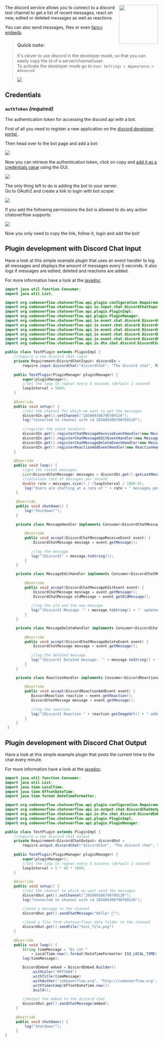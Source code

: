 <p><img align="right" width="128" height="128" src="/docs/img/services/discord-logo.png"></p>

The discord service allows you to connect to a discord text channel to get a list of recent messages,
react on new, edited or deleted messages as well as reactions.  

You can also send messages, files or even [fancy embeds](https://www.discord.club/static/home/img/embedg.png).  

> ### Quick note: 
> It's clever to use discord in the developer mode, so that you can easily copy the id of a server/channel/user.  
> To activate the developer mode go to `User Settings > Appearance > Advanced`
>
> ![](/docs/img/services/discord-developer-mode.png)

## Credentials

### `authToken` _(required)_ 
The authentication token for accessing the discord api with a bot.  

First of all you need to register a new application on the [discord developer portal
](https://discordapp.com/developers/applications/).  

Then head over to the bot page and add a bot:  

![](/docs/img/services/discord-build-a-bot.png)

Now you can retrieve the authentication token, click on copy and [add it as a credentials value](/docs/usage/Using-the-GUI.md#set-credentials) using the GUI.

![](/docs/img/services/discord-bot-token.png)

The only thing left to do is adding the bot to your server.  
Go to OAuth2 and create a link to login with bot scope:

![](/docs/img/services/discord-oauth-scope.png)

If you add the following permissions the bot is allowed to do any action chatoverflow supports:

![](/docs/img/services/discord-oauth-permissions.png)

Now you only need to copy the link, follow it, login and add the bot!


## Plugin development with Discord Chat Input
Have a look at this simple example plugin that uses an event handler to log all messages and displays the amount of messages every 5 seconds. It also logs if messages are edited, deleted and reactions are added.

For more information have a look at the [javadoc](http://docs.codeoverflow.org/chatoverflow-api/org/codeoverflow/chatoverflow/api/io/input/chat/DiscordChatInput.html).
```java
import java.util.function.Consumer;
import java.util.List;

import org.codeoverflow.chatoverflow.api.plugin.configuration.Requirement;
import org.codeoverflow.chatoverflow.api.io.input.chat.DiscordChatInput;
import org.codeoverflow.chatoverflow.api.plugin.PluginImpl;
import org.codeoverflow.chatoverflow.api.plugin.PluginManager;
import org.codeoverflow.chatoverflow.api.io.event.chat.discord.DiscordChatMessageReceiveEvent;
import org.codeoverflow.chatoverflow.api.io.event.chat.discord.DiscordChatMessageEditEvent;
import org.codeoverflow.chatoverflow.api.io.event.chat.discord.DiscordChatMessageDeleteEvent;
import org.codeoverflow.chatoverflow.api.io.event.chat.discord.DiscordReactionAddEvent;
import org.codeoverflow.chatoverflow.api.io.event.chat.discord.DiscordReaction;
import org.codeoverflow.chatoverflow.api.io.dto.chat.discord.DiscordChatMessage;

public class TestPlugin extends PluginImpl {
    //require a new discord chat input
    private Requirement<DiscordChatInput> discordIn = 
        require.input.discordChat("discordChat", "The discord chat", false);
    
    public TestPlugin(PluginManager pluginManager) {
        super(pluginManager);
        //Set the loop to repeat every 5 seconds (default 1 second)
        loopInterval = 5000;
    }
    
    @Override
    public void setup() {
        //set the channel for which we want to get the messages
        discordIn.get().setChannel("285809306790789120");
        log("Connected to channel with id 285809306790789120");
        
        //register the event handlers
        discordIn.get().registerChatMessageReceiveEventHandler(new MessageHandler());
        discordIn.get().registerChatMessageEditEventHandler(new MessageEditHandler());
        discordIn.get().registerChatMessageDeleteEventHandler(new MessageDeleteHandler());
        discordIn.get().registerReactionAddEventHandler(new ReactionHandler());
    }
    
    @Override
    public void loop() {
        //get the recent messages
        List<DiscordChatMessage> messages = discordIn.get().getLastMessages(getLoopInterval());
        //calculate rate of messages per second
        double rate = messages.size() / (loopInterval / 1000.0);
         log("Users are chatting at a rate of " + rate + " messages per second");
     }
     
     @Override 
     public void shutdown() {
         log("Shutdown!");
     }
     
     private class MessageHandler implements Consumer<DiscordChatMessageReceiveEvent> {
         
         @Override
         public void accept(DiscordChatMessageReceiveEvent event) {
             DiscordChatMessage message = event.getMessage();
             
            //log the message
            log("[Discord]" + message.toString());
         }
     }

     private class MessageEditHandler implements Consumer<DiscordChatMessageEditEvent> {
         
         @Override
         public void accept(DiscordChatMessageEditEvent event) {
             DiscordChatMessage message = event.getMessage();
             DiscordChatMessage oldMessage = event.getOldMessage();
             
            //log the old and the new message
            log("[Discord] Message '" + message.toString() + "' updated to '" + oldMessage.toString() + "'");
         }
     }

     private class MessageDeleteHandler implements Consumer<DiscordChatMessageDeleteEvent> {
         
         @Override
         public void accept(DiscordChatMessageDeleteEvent event) {
             DiscordChatMessage message = event.getMessage();
             
            //log the deleted message
            log("[Discord] Deleted message: '" + message.toString() + "'");
         }
     }

     private class ReactionHandler implements Consumer<DiscordReactionAddEvent> {
         
         @Override
         public void accept(DiscordReactionAddEvent event) {
            DiscordReaction reaction = event.getReaction();
            DiscordChatMessage message = event.getMessage();
             
            //log the reaction
            log("[Discord] Reaction " + reaction.getImageUrl() + " added to message '" + message.toString( + "'");
         }
     }
 }
```

## Plugin development with Discord Chat Output
Have a look at this simple example plugin that posts the current time to the chat every minute.

For more information have a look at the [javadoc](http://docs.codeoverflow.org/chatoverflow-api/org/codeoverflow/chatoverflow/api/io/output/chat/DiscordChatOutput.html).

```java
import java.util.function.Consumer;
import java.util.List;
import java.time.LocalTime;
import java.time.OffsetDateTime;
import java.time.format.DateTimeFormatter;

import org.codeoverflow.chatoverflow.api.plugin.configuration.Requirement;
import org.codeoverflow.chatoverflow.api.io.output.chat.DiscordChatOutput;
import org.codeoverflow.chatoverflow.api.io.dto.chat.discord.DiscordEmbed;
import org.codeoverflow.chatoverflow.api.plugin.PluginImpl;
import org.codeoverflow.chatoverflow.api.plugin.PluginManager;

public class TestPlugin extends PluginImpl {
    //require a new discord chat output
    private Requirement<DiscordChatOutput> discordOut = 
        require.output.discordChat("discordChat", "The discord chat", false);
    
    public TestPlugin(PluginManager pluginManager) {
        super(pluginManager);
        //Set the loop to repeat every 5 minutes (default 1 second)
        loopInterval = 5 * 60 * 1000;
    }
    
    @Override
    public void setup() {
        //set the channel to which we want send the messages
        discordOut.get().setChannel("285809306790789120");
        log("Connected to channel with id 285809306790789120");

        //Send a message to the channel
        discordOut.get().sendChatMessage("Hello! 👋");
        
        //Send a file form chatoverflows data folder to the channel
        discordOut.get().sendFile("test_file.png")
    }
    
    @Override
    public void loop() {
        String timeMessage = "Es ist " 
            + LocalTime.now().format(DateTimeFormatter.ISO_LOCAL_TIME) + " Uhr!";
        log(timeMessage);

        DiscordEmbed embed = DiscordEmbed.Builder()
            .withColor("#FF7A04")
            .withTitle(timeMessage)
            .withAuthor("codeoverflow.org", "http://codeoverflow.org", "https://avatars3.githubusercontent.com/u/34384464?s=200&v=4")
            .withTimestamp(OffsetDateTime.now())
            .build();
        
        //Output the embed to the discord chat
        discordOut.get().sendChatMessage(embed);
     }
     
     @Override 
     public void shutdown() {
         log("Shutdown!");
     }
}
```
